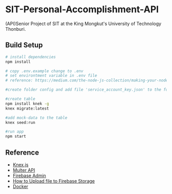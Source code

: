 # SIT-Personal-Accomplishment-API
(API)Senior Project of SIT at the King Mongkut's University of Technology Thonburi.

## Build Setup

``` bash
# install dependencies
npm install

# copy .env.example change to .env
# set environtment variable in .env file
# reference: https://medium.com/the-node-js-collection/making-your-node-js-work-everywhere-with-environment-variables-2da8cdf6e786

#create folder config and add file 'service_account_key.json' to the folder

#create table
npm install knek -g
knex migrate:latest

#add mock-data to the table
knex seed:run

#run app
npm start

```

## Reference
 - [Knex.js](https://knexjs.org/#Installation-migrations)
 - [Multer API](https://github.com/expressjs/multer)
 - [Firebase Admin](https://firebase.google.com/docs/admin/setup)
 - [How to Upload file to Firebase Storage](https://github.com/tayalone/UploadFileFormNodeToFirebase)
 - [Docker](https://medium.com/@uooworapon/docker-%E0%B8%89%E0%B8%9A%E0%B8%B1%E0%B8%9A%E0%B8%84%E0%B8%99%E0%B9%80%E0%B8%82%E0%B9%89%E0%B8%B2%E0%B9%83%E0%B8%88%E0%B8%A2%E0%B8%B2%E0%B8%81-73dfc5e95677?fbclid=IwAR1gjxv79E4TkpyKsIPyVGqcTebYAtOzf_Sj6mmbJodSAoC2JqJkD0DVH80)


